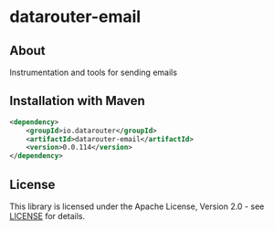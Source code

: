 # datarouter-email
## About
Instrumentation and tools for sending emails

## Installation with Maven

```xml
<dependency>
	<groupId>io.datarouter</groupId>
	<artifactId>datarouter-email</artifactId>
	<version>0.0.114</version>
</dependency>
```

## License

This library is licensed under the Apache License, Version 2.0 - see [LICENSE](../LICENSE) for details.

